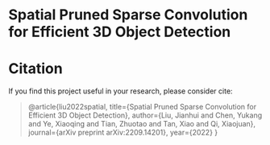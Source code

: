 # Spatial Pruned Sparse Convolution for Efficient 3D Object Detection

# Citation
If you find this project useful in your research, please consider cite:

> @article{liu2022spatial,
  title={Spatial Pruned Sparse Convolution for Efficient 3D Object Detection},
  author={Liu, Jianhui and Chen, Yukang and Ye, Xiaoqing and Tian, Zhuotao and Tan, Xiao and Qi, Xiaojuan},
  journal={arXiv preprint arXiv:2209.14201},
  year={2022}
}
